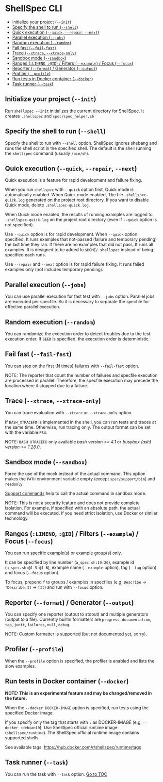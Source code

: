 # ShellSpec CLI

- [Initialize your project (`--init`)](#initialize-your-project---init)
- [Specify the shell to run (`--shell`)](#specify-the-shell-to-run---shell)
- [Quick execution (`--quick`, `--repair`, `--next`)](#quick-execution---quick---repair---next)
- [Parallel execution (`--jobs`)](#parallel-execution---jobs)
- [Random execution (`--random`)](#random-execution---random)
- [Fail fast (`--fail-fast`)](#fail-fast---fail-fast)
- [Trace (`--xtrace`, `--xtrace-only`)](#trace---xtrace---xtrace-only)
- [Sandbox mode (`--sandbox`)](#sandbox-mode---sandbox)
- [Ranges (`:LINENO`, `:@ID`) / Filters (`--example`) / Focus (`--focus`)](#ranges-lineno-id--filters---example--focus---focus)
- [Reporter (`--format`) / Generator (`--output`)](#reporter---format--generator---output)
- [Profiler (`--profile`)](#profiler---profile)
- [Run tests in Docker container (`--docker`)](#run-tests-in-docker-container---docker)
- [Task runner (`--task`)](#task-runner---task)

## Initialize your project (`--init`)

Run `shellspec --init` initializes the current directory for ShellSpec.
It creates `.shellspec` and `spec/spec_helper.sh`

## Specify the shell to run (`--shell`)

Specify the shell to run with `--shell` option.
ShellSpec ignores shebang and runs the shell script in the specified shell.
The default is the shell running the `shellspec` command (usually `/bin/sh`).

## Quick execution (`--quick`, `--repair`, `--next`)

Quick execution is a feature for rapid development and failure fixing.

When you run `shellspec` with `--quick` option first, Quick mode is automatically enabled.
When Quick mode enabled, The file `.shellspec-quick.log` generated on the project root directory.
If you want to disable Quick mode, delete `.shellspec-quick.log`.

When Quick mode enabled, the results of running examples are logged to `.shellspec-quick.log`
on the project root directory (even if `--quick` option is not specified).

Use `--quick` option is for rapid development. When `--quick` option specified, It runs examples
that not-passed (failure and temporary pending) the last time they ran.
If there are no examples that did not pass, It runs all examples.
It is designed to be added to `$HOME/.shellspec` instead of being specified each runs.

Use `--repair` and `--next` option is for rapid failure fixing.
It runs failed examples only (not includes temporary pending).

## Parallel execution (`--jobs`)

You can use parallel execution for fast test with `--jobs` option. Parallel
jobs are executed per specfile. So it is necessary to separate the specfile
for effective parallel execution.

## Random execution (`--random`)

You can randomize the execution order to detect troubles due to the test
execution order. If `SEED` is specified, the execution order is deterministic.

## Fail fast (`--fail-fast`)

You can stop on the first (N times) failures with `--fail-fast` option.

NOTE: The reporter that count the number of failures and specfile execution are processed in parallel.
Therefore, the specfile execution may precede the location where it stopped due to a failure.

## Trace (`--xtrace`, `--xtrace-only`)

You can trace evaluation with `--xtrace` or `--xtrace-only` option.

If `BASH_XTRACEFD` is implemented in the shell, you can run tests and traces at the same time.
Otherwise, run tracing only. The output format can be set with the variable `PS4`.

NOTE: `BASH_XTRACEFD` only available *bash version >= 4.1* or *busybox (ash) version >= 1.28.0*.

## Sandbox mode (`--sandbox`)

Force the use of the mock instead of the actual command.
This option makes the `PATH` environment variable empty (except `spec/support/bin`) and `readonly`.

[Support commands](#support-commands) help to call the actual command in sandbox mode.

NOTE: This is not a security feature and does not provide complete isolation.
For example, if specified with an absolute path, the actual command will be executed.
If you need strict isolation, use Docker or similar technology.

## Ranges (`:LINENO`, `:@ID`) / Filters (`--example`) / Focus (`--focus`)

You can run specific example(s) or example group(s) only.

It can be specified by line number (`a_spec.sh:10:20`), example id (`a_spec.sh:@1-5:@1-6`),
example name (`--example` option), tag (`--tag` option) and focus (`--focus` option).

To focus, prepend `f` to groups / examples in specfiles (e.g. `Describe` -> `fDescribe`, `It` -> `fIt`)
and run with `--focus` option.

## Reporter (`--format`) / Generator (`--output`)

You can specify one reporter (output to stdout) and multiple generators
(output to a file). Currently builtin formatters are `progress`,
`documentation`, `tap`, `junit`, `failures`, `null`, `debug`.

NOTE: Custom formatter is supported (but not documented yet, sorry).

## Profiler (`--profile`)

When the `--profile` option is specified, the profiler is enabled and lists the slow examples.

## Run tests in Docker container (`--docker`)

**NOTE: This is an experimental feature and may be changed/removed in the future.**

When the `--docker DOCKER-IMAGE` option is specified, run tests using the specified Docker image.

If you specify only the tag that starts with `:` as DOCKER-IMAGE (e.g. `--docker :debian10`),
Use ShellSpec official runtime image (`shellspec/runtime`).
The ShellSpec official runtime image contains supported shells.

See available tags: https://hub.docker.com/r/shellspec/runtime/tags

## Task runner (`--task`)

You can run the task with `--task` option.
<span style="float: footnote;"><a href="./index.html#toc">Go to TOC</a></span>
